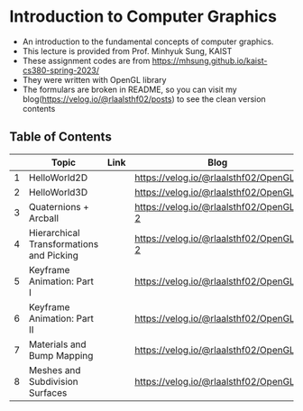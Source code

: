 # Introduction to Computer Graphics

- An introduction to the fundamental concepts of computer graphics.
- This lecture is provided from Prof. Minhyuk Sung, KAIST
- These assignment codes are from https://mhsung.github.io/kaist-cs380-spring-2023/
- They were written with OpenGL library
- The formulars are broken in README, so you can visit my blog(https://velog.io/@rlaalsthf02/posts) to see the clean version contents

## Table of Contents
|  | Topic | Link | Blog |
| --- | --- | --- | --- |
| 1 | HelloWorld2D |  | https://velog.io/@rlaalsthf02/OpenGL |
| 2 | HelloWorld3D |  | https://velog.io/@rlaalsthf02/OpenGL |
| 3 | Quaternions + Arcball |  | https://velog.io/@rlaalsthf02/OpenGL-2  |
| 4 | Hierarchical Transformations and Picking |  | https://velog.io/@rlaalsthf02/OpenGL-2 |
| 5 | Keyframe Animation: Part I |  |  https://velog.io/@rlaalsthf02/OpenGL3 |
| 6 | Keyframe Animation: Part II |  |  https://velog.io/@rlaalsthf02/OpenGL3 |
| 7 | Materials and Bump Mapping |  |  https://velog.io/@rlaalsthf02/OpenGL4 |
| 8 | Meshes and Subdivision Surfaces |  |  https://velog.io/@rlaalsthf02/OpenGL4 |
